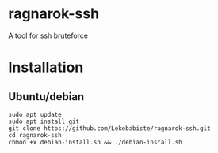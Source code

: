 # ragnarok-ssh
A tool for ssh bruteforce

# Installation
## Ubuntu/debian 
```
sudo apt update
sudo apt install git
git clone https://github.com/Lekebabiste/ragnarok-ssh.git
cd ragnarok-ssh
chmod +x debian-install.sh && ./debian-install.sh 
```
